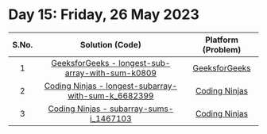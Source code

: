 # Day 15: Friday, 26 May 2023

| S.No. |                                                               Solution (Code)                                                               |                                        Platform (Problem)                                         |
| :---: | :-----------------------------------------------------------------------------------------------------------------------------------------: | :-----------------------------------------------------------------------------------------------: |
|   1   |          [GeeksforGeeks - longest-sub-array-with-sum-k0809](/Day%2015%20-%20260523/GFG%20-%20longest-sub-array-with-sum-k0809.cpp)          |  [GeeksforGeeks](https://practice.geeksforgeeks.org/problems/longest-sub-array-with-sum-k0809/1)  |
|   2   | [Coding Ninjas - longest-subarray-with-sum-k_6682399](/Day%2015%20-%20260523/Coding%20Ninjas%20-%20longest-subarray-with-sum-k_6682399.cpp) | [Coding Ninjas](https://codingninjas.com/codestudio/problems/longest-subarray-with-sum-k_6682399) |
|   3   |             [Coding Ninjas - subarray-sums-i_1467103](/Day%2015%20-%20260523/Coding%20Ninjas%20-%20subarray-sums-i_1467103.cpp)             |       [Coding Ninjas](https://codingninjas.com/codestudio/problems/subarray-sums-i_1467103)       |
